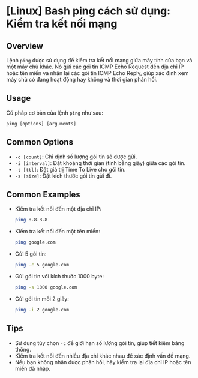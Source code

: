 # [Linux] Bash ping cách sử dụng: Kiểm tra kết nối mạng

## Overview
Lệnh `ping` được sử dụng để kiểm tra kết nối mạng giữa máy tính của bạn và một máy chủ khác. Nó gửi các gói tin ICMP Echo Request đến địa chỉ IP hoặc tên miền và nhận lại các gói tin ICMP Echo Reply, giúp xác định xem máy chủ có đang hoạt động hay không và thời gian phản hồi.

## Usage
Cú pháp cơ bản của lệnh `ping` như sau:
```
ping [options] [arguments]
```

## Common Options
- `-c [count]`: Chỉ định số lượng gói tin sẽ được gửi.
- `-i [interval]`: Đặt khoảng thời gian (tính bằng giây) giữa các gói tin.
- `-t [ttl]`: Đặt giá trị Time To Live cho gói tin.
- `-s [size]`: Đặt kích thước gói tin gửi đi.

## Common Examples
- Kiểm tra kết nối đến một địa chỉ IP:
  ```bash
  ping 8.8.8.8
  ```

- Kiểm tra kết nối đến một tên miền:
  ```bash
  ping google.com
  ```

- Gửi 5 gói tin:
  ```bash
  ping -c 5 google.com
  ```

- Gửi gói tin với kích thước 1000 byte:
  ```bash
  ping -s 1000 google.com
  ```

- Gửi gói tin mỗi 2 giây:
  ```bash
  ping -i 2 google.com
  ```

## Tips
- Sử dụng tùy chọn `-c` để giới hạn số lượng gói tin, giúp tiết kiệm băng thông.
- Kiểm tra kết nối đến nhiều địa chỉ khác nhau để xác định vấn đề mạng.
- Nếu bạn không nhận được phản hồi, hãy kiểm tra lại địa chỉ IP hoặc tên miền đã nhập.
